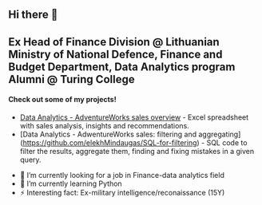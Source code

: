 ## Hi there 👋


## Ex Head of Finance Division @ Lithuanian Ministry of National Defence, Finance and Budget Department, Data Analytics program Alumni @ Turing College


#### Check out some of my projects!   
* [Data Analytics - AdventureWorks sales overview](https://github.com/elekhMindaugas/Excel-project) - Excel spreadsheet with sales analysis, insights and recommendations.
* [Data Analytics - AdwentureWorks sales: filtering and aggregating] (https://github.com/elekhMindaugas/SQL-for-filtering) - SQL code to filter the results, aggregate them, finding and fixing mistakes in a given query.


- 🔭 I’m currently looking for a job in Finance-data analytics field
- 🌱 I’m currently learning Python
- ⚡ Interesting fact: Ex-military intelligence/reconaissance (15Y)
